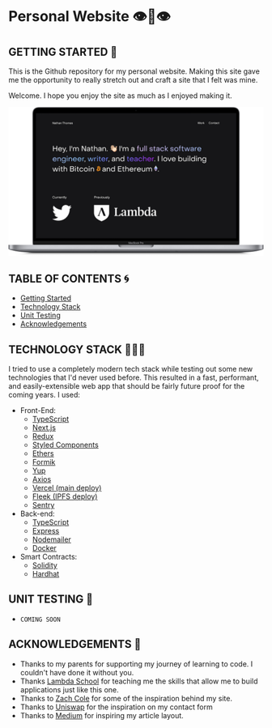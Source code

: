 # Personal Website 👁👄👁

## GETTING STARTED 💭

This is the Github repository for my personal website. Making this site gave me the opportunity to really stretch out and craft a site that I felt was mine.

Welcome. I hope you enjoy the site as much as I enjoyed making it.

![Website screenshot](./assets/website-homepage.png)

## TABLE OF CONTENTS 🌀

- [Getting Started](#getting-started)
- [Technology Stack](#technology-stack)
- [Unit Testing](#unit-testing)
- [Acknowledgements](#acknowledgements)

## TECHNOLOGY STACK 👨🏻‍💻

I tried to use a completely modern tech stack while testing out some new technologies that I'd never used before. This resulted in a fast, performant, and easily-extensible web app that should be fairly future proof for the coming years. I used:

- Front-End:
  - [TypeScript](https://www.typescriptlang.org/)
  - [Next.js](https://nextjs.org/)
  - [Redux](https://redux.js.org/)
  - [Styled Components](https://styled-components.com/)
  - [Ethers](https://docs.ethers.io/v5/)
  - [Formik](https://formik.org/)
  - [Yup](https://github.com/jquense/yup)
  - [Axios](https://axios-http.com/docs/intro)
  - [Vercel (main deploy)](https://vercel.com/)
  - [Fleek (IPFS deploy)](https://fleek.co/)
  - [Sentry](https://sentry.io/welcome/)
- Back-end:
  - [TypeScript](https://www.typescriptlang.org/)
  - [Express](https://expressjs.com/)
  - [Nodemailer](https://github.com/nodemailer/nodemailer)
  - [Docker](https://www.docker.com/)
- Smart Contracts:
  - [Solidity](https://soliditylang.org/)
  - [Hardhat](https://hardhat.org/)

## UNIT TESTING 🧪

- `COMING SOON`

## ACKNOWLEDGEMENTS 🎉

- Thanks to my parents for supporting my journey of learning to code. I couldn't have done it without you.
- Thanks [Lambda School](https://lambdaschool.com/) for teaching me the skills that allow me to build applications just like this one.
- Thanks to [Zach Cole](http://zcole.me/index.html) for some of the inspiration behind my site.
- Thanks to [Uniswap](https://uniswap.org/) for the inspiration on my contact form
- Thanks to [Medium](https://medium.com/) for inspiring my article layout.
